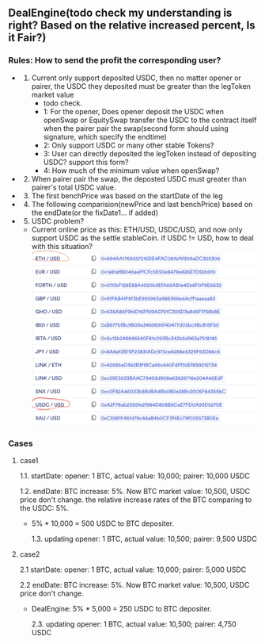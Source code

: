 ## DealEngine(todo check my understanding is right? Based on the relative increased percent, Is it Fair?)

### Rules: How to send the profit the corresponding user?

- 1. Current only support deposited USDC, then no matter opener or pairer, the USDC they deposited must be greater than
     the legToken market value
     - todo check.
     - 1: For the opener, Does opener deposit the USDC when openSwap or EquitySwap transfer the USDC to the contract
       itself when the pairer pair the swap(second form should using signature, which specify the endtime)
     - 2: Only support USDC or many other stable Tokens?
     - 3: User can directly deposited the legToken instead of depositing USDC? support this form?
     - 4: How much of the minimum value when openSwap?

- 2. When pairer pair the swap, the deposted USDC must greater than pairer's total USDC value.

- 3. The first benchPrice was based on the startDate of the leg

- 4. The following comparision(newPrice and last benchPrice) based on the endDate(or the fixDate1... if added)

- 5. USDC problem?
  - Current online price as this: ETH/USD, USDC/USD, and now only support USDC as the settle stableCoin. if USDC != USD,
    how to deal with this situation? <img src="settleCoinProblem.png" width="1000"/>

### Cases

1.  case1

    1.1. startDate: opener: 1 BTC, actual value: 10,000; pairer: 10,000 USDC

    1.2. endDate: BTC increase: 5%. Now BTC market value: 10,500, USDC price don't change. the relative increase rates
    of the BTC comparing to the USDC: 5%.

    - 5% \* 10,000 = 500 USDC to BTC depositer.

      1.3. updating opener: 1 BTC, actual value: 10,500; pairer: 9,500 USDC

1.  case2

    2.1 startDate: opener: 1 BTC, actual value: 10,000; pairer: 5,000 USDC

    2.2 endDate: BTC increase: 5%. Now BTC market value: 10,500, USDC price don't change.

    - DealEngine: 5% \* 5,000 = 250 USDC to BTC depositer.

      2.3. updating opener: 1 BTC, actual value: 10,500; pairer: 4,750 USDC
